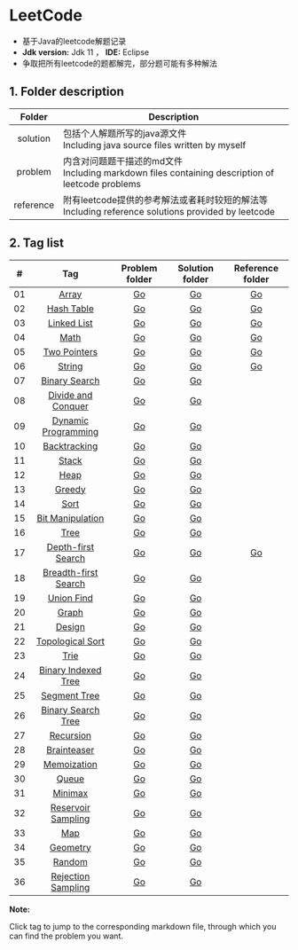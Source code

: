 # LeetCode

* 基于Java的leetcode解题记录
* **Jdk version:** Jdk 11  ，  **IDE:** Eclipse
* 争取把所有leetcode的题都解完，部分题可能有多种解法

## 1. Folder description  

| Folder |	Description |
| :--: | ---- |
| solution |	包括个人解题所写的java源文件  <br>Including java source files written by myself |
| problem |	内含对问题题干描述的md文件  <br>Including markdown files containing description of leetcode problems |
| reference | 附有leetcode提供的参考解法或者耗时较短的解法等  <br>Including reference solutions provided by leetcode |


## 2. Tag list  


| # | Tag | Problem folder | Solution folder | Reference folder |
| :----: | :----: | :----: | :----: | :----: |
| 01 | [Array](https://github.com/Apollo4634/LeetCode/blob/master/solution/array/array.md) | [Go](https://github.com/Apollo4634/LeetCode/tree/master/problem/array) | [Go](https://github.com/Apollo4634/LeetCode/tree/master/solution/array) | [Go](https://github.com/Apollo4634/LeetCode/tree/master/reference/array) |
| 02 | [Hash Table](https://github.com/Apollo4634/LeetCode/blob/master/solution/hash_table/hash_table.md) | [Go](https://github.com/Apollo4634/LeetCode/tree/master/problem/hash_table) | [Go](https://github.com/Apollo4634/LeetCode/tree/master/solution/hash_table) | [Go](https://github.com/Apollo4634/LeetCode/tree/master/reference/hash_table) |
| 03 | [Linked List](https://github.com/Apollo4634/LeetCode/blob/master/solution/linked_list/linked_list.md) | [Go](https://github.com/Apollo4634/LeetCode/tree/master/problem/linked_list) | [Go](https://github.com/Apollo4634/LeetCode/tree/master/solution/linked_list) | [Go](https://github.com/Apollo4634/LeetCode/tree/master/reference/linked_list) |
| 04 | [Math](https://github.com/Apollo4634/LeetCode/blob/master/solution/math/math.md) | [Go](https://github.com/Apollo4634/LeetCode/tree/master/problem/math) | [Go](https://github.com/Apollo4634/LeetCode/tree/master/solution/math) | [Go](https://github.com/Apollo4634/LeetCode/tree/master/reference/math) |
| 05 | [Two Pointers](https://github.com/Apollo4634/LeetCode/blob/master/solution/two_pointers/two_pointers.md) |[Go](https://github.com/Apollo4634/LeetCode/tree/master/problem/two_pointers)|[Go](https://github.com/Apollo4634/LeetCode/tree/master/solution/two_pointers)|[Go](https://github.com/Apollo4634/LeetCode/tree/master/reference/two_pointers)|
| 06 | [String](https://github.com/Apollo4634/LeetCode/blob/master/solution/string/string.md) |[Go](https://github.com/Apollo4634/LeetCode/tree/master/problem/string)|[Go](https://github.com/Apollo4634/LeetCode/tree/master/solution/string)|[Go](https://github.com/Apollo4634/LeetCode/tree/master/reference/string)|
| 07 | [Binary Search](https://github.com/Apollo4634/LeetCode/blob/master/solution/binary_search/binary_search.md) |[Go](https://github.com/Apollo4634/LeetCode/tree/master/problem/binary_search)|[Go](https://github.com/Apollo4634/LeetCode/tree/master/solution/binary_search)||
| 08 | [Divide and Conquer](https://github.com/Apollo4634/LeetCode/blob/master/solution/divide_and_conquer/divide_and_conquer.md) |[Go](https://github.com/Apollo4634/LeetCode/tree/master/problem/divide_and_conquer)|[Go](https://github.com/Apollo4634/LeetCode/tree/master/solution/divide_and_conquer)||
| 09 | [Dynamic Programming](https://github.com/Apollo4634/LeetCode/blob/master/solution/dynamic_programming/dynamic_programming.md) |[Go](https://github.com/Apollo4634/LeetCode/tree/master/problem/dynamic_programming)|[Go](https://github.com/Apollo4634/LeetCode/tree/master/solution/dynamic_programming)||
| 10 | [Backtracking](https://github.com/Apollo4634/LeetCode/blob/master/solution/backtracking/backtracking.md) |[Go](https://github.com/Apollo4634/LeetCode/tree/master/problem/backtracking)|[Go](https://github.com/Apollo4634/LeetCode/tree/master/solution/backtracking)||
| 11 | [Stack](https://github.com/Apollo4634/LeetCode/blob/master/solution/stack/stack.md) |[Go](https://github.com/Apollo4634/LeetCode/tree/master/problem/stack)|[Go](https://github.com/Apollo4634/LeetCode/tree/master/solution/stack)||
| 12 | [Heap](https://github.com/Apollo4634/LeetCode/blob/master/solution/heap/heap.md) |[Go](https://github.com/Apollo4634/LeetCode/tree/master/problem/heap)|[Go](https://github.com/Apollo4634/LeetCode/tree/master/solution/heap)||
| 13 | [Greedy](https://github.com/Apollo4634/LeetCode/blob/master/solution/greedy/greedy.md) |[Go](https://github.com/Apollo4634/LeetCode/tree/master/problem/greedy)|[Go](https://github.com/Apollo4634/LeetCode/tree/master/solution/greedy)||
| 14 | [Sort](https://github.com/Apollo4634/LeetCode/blob/master/solution/sort/sort.md) |[Go](https://github.com/Apollo4634/LeetCode/tree/master/problem/sort)|[Go](https://github.com/Apollo4634/LeetCode/tree/master/solution/sort)||
| 15 | [Bit Manipulation](https://github.com/Apollo4634/LeetCode/blob/master/solution/bit_manipulation/bit_manipulation.md) |[Go](https://github.com/Apollo4634/LeetCode/tree/master/problem/bit_manipulation)|[Go](https://github.com/Apollo4634/LeetCode/tree/master/solution/bit_manipulation)||
| 16 | [Tree](https://github.com/Apollo4634/LeetCode/blob/master/solution/tree/tree.md) |[Go](https://github.com/Apollo4634/LeetCode/tree/master/problem/tree)|[Go](https://github.com/Apollo4634/LeetCode/tree/master/solution/tree)||
| 17 | [Depth-first Search](https://github.com/Apollo4634/LeetCode/blob/master/solution/depth_first_search/depth_first_search.md) |[Go](https://github.com/Apollo4634/LeetCode/tree/master/problem/depth_first_search)|[Go](https://github.com/Apollo4634/LeetCode/tree/master/solution/depth_first_search)|[Go](https://github.com/Apollo4634/LeetCode/tree/master/reference/depth_first_search)|
| 18 | [Breadth-first Search](https://github.com/Apollo4634/LeetCode/blob/master/solution/breadth_first_search/breadth_first_search.md) |[Go](https://github.com/Apollo4634/LeetCode/tree/master/problem/breadth_first_search)|[Go](https://github.com/Apollo4634/LeetCode/tree/master/solution/breadth_first_search)||
| 19 | [Union Find](https://github.com/Apollo4634/LeetCode/blob/master/solution/union_find/union_find.md) |[Go](https://github.com/Apollo4634/LeetCode/tree/master/problem/union_find)|[Go](https://github.com/Apollo4634/LeetCode/tree/master/solution/union_find)||
| 20 | [Graph](https://github.com/Apollo4634/LeetCode/blob/master/solution/graph/graph.md) |[Go](https://github.com/Apollo4634/LeetCode/tree/master/problem/graph)|[Go](https://github.com/Apollo4634/LeetCode/tree/master/solution/graph)||
| 21 | [Design](https://github.com/Apollo4634/LeetCode/blob/master/solution/design/design.md) |[Go](https://github.com/Apollo4634/LeetCode/tree/master/problem/design)|[Go](https://github.com/Apollo4634/LeetCode/tree/master/solution/design)||
| 22 | [Topological Sort](https://github.com/Apollo4634/LeetCode/blob/master/solution/topological_sort/topological_sort.md) |[Go](https://github.com/Apollo4634/LeetCode/tree/master/problem/topological_sort)|[Go](https://github.com/Apollo4634/LeetCode/tree/master/solution/topological_sort)||
| 23 | [Trie](https://github.com/Apollo4634/LeetCode/blob/master/solution/trie/trie.md) |[Go](https://github.com/Apollo4634/LeetCode/tree/reference/problem/trie)|[Go](https://github.com/Apollo4634/LeetCode/tree/master/solution/trie)||
| 24 | [Binary Indexed Tree](https://github.com/Apollo4634/LeetCode/blob/master/solution/binary_indexed_tree/binary_indexed_tree.md) |[Go](https://github.com/Apollo4634/LeetCode/tree/master/problem/binary_indexed_tree)|[Go](https://github.com/Apollo4634/LeetCode/tree/master/solution/binary_indexed_tree)||
| 25 | [Segment Tree](https://github.com/Apollo4634/LeetCode/blob/master/solution/segment_tree/segment_tree.md) |[Go](https://github.com/Apollo4634/LeetCode/tree/master/problem/segment_tree)|[Go](https://github.com/Apollo4634/LeetCode/tree/master/solution/segment_tree)||
| 26 | [Binary Search Tree](https://github.com/Apollo4634/LeetCode/blob/master/solution/binary_search_tree/binary_search_tree.md) |[Go](https://github.com/Apollo4634/LeetCode/tree/master/problem/binary_search_tree)|[Go](https://github.com/Apollo4634/LeetCode/tree/master/solution/binary_search_tree)||
| 27 | [Recursion](https://github.com/Apollo4634/LeetCode/blob/master/solution/recursion/recursion.md) |[Go](https://github.com/Apollo4634/LeetCode/tree/master/problem/recursion)|[Go](https://github.com/Apollo4634/LeetCode/tree/master/solution/recursion)||
| 28 | [Brainteaser](https://github.com/Apollo4634/LeetCode/blob/master/solution/brainteaser) |[Go](https://github.com/Apollo4634/LeetCode/tree/master/problem/brainteaser)|[Go](https://github.com/Apollo4634/LeetCode/tree/master/solution/brainteaser)||
| 29 | [Memoization](https://github.com/Apollo4634/LeetCode/blob/master/solution/memoization/memoization.md) |[Go](https://github.com/Apollo4634/LeetCode/tree/master/problem/memoization)|[Go](https://github.com/Apollo4634/LeetCode/tree/master/solution/memoization)||
| 30 | [Queue](https://github.com/Apollo4634/LeetCode/blob/master/solution/queue/queue.md) |[Go](https://github.com/Apollo4634/LeetCode/tree/master/problem/queue)|[Go](https://github.com/Apollo4634/LeetCode/tree/master/solution/queue)||
| 31 | [Minimax](https://github.com/Apollo4634/LeetCode/blob/master/solution/minimax/minimax.md) |[Go](https://github.com/Apollo4634/LeetCode/tree/master/problem/minimax)|[Go](https://github.com/Apollo4634/LeetCode/tree/master/solution/minimax)||
| 32 | [Reservoir Sampling](https://github.com/Apollo4634/LeetCode/blob/master/solution/reservoir_sampling.md) |[Go](https://github.com/Apollo4634/LeetCode/tree/master/problem/reservoir_sampling)|[Go](https://github.com/Apollo4634/LeetCode/tree/master/solution/reservoir_sampling)||
| 33 | [Map](https://github.com/Apollo4634/LeetCode/blob/master/solution/map/map.md) |[Go](https://github.com/Apollo4634/LeetCode/tree/master/problem/map)|[Go](https://github.com/Apollo4634/LeetCode/tree/master/solution/map)||
| 34 | [Geometry](https://github.com/Apollo4634/LeetCode/blob/master/solution/geometry/geometry.md) |[Go](https://github.com/Apollo4634/LeetCode/tree/master/problem/geometry)|[Go](https://github.com/Apollo4634/LeetCode/tree/master/solution/geometry)||
| 35 | [Random](https://github.com/Apollo4634/LeetCode/blob/master/solution/random/random.md) |[Go](https://github.com/Apollo4634/LeetCode/tree/master/problem/random)|[Go](https://github.com/Apollo4634/LeetCode/tree/master/solution/random)||
| 36 | [Rejection Sampling](https://github.com/Apollo4634/LeetCode/blob/master/solution/rejection_sampling/rejection_sampling.md) |[Go](https://github.com/Apollo4634/LeetCode/tree/master/problem/rejection_sampling)|[Go](https://github.com/Apollo4634/LeetCode/tree/master/solution/rejection_sampling)||

**Note:**  

Click tag to jump to the corresponding markdown file, through which you can find the problem you want.

